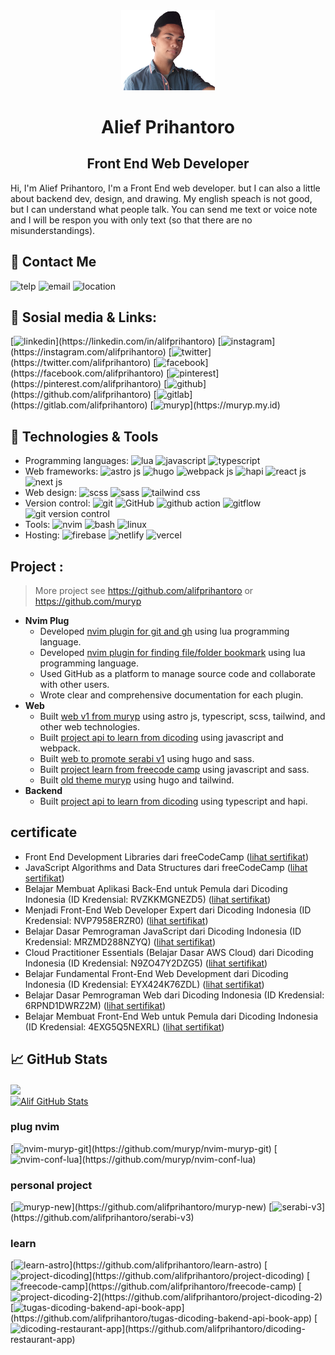 
<div align="center">
  <img width='150px' src="Profil.png" />
<h1>
Alief Prihantoro
</h1>
<h2 align="center">Front End Web Developer</h2>
</div>
Hi, I'm Alief Prihantoro, I'm a Front End web developer. but I can also a little about backend dev, design, and drawing. My english speach is not good, but I can understand what people talk. You can send me text or voice note and I will be respon you with only text (so that there are no misunderstandings).
<br/>

## 🤙 Contact Me
![telp](https://img.shields.io/badge/+62_8382_9383_123-Call_Me!-informational?style=flat&logo=whatsapp&logoColor=white&color=rgb(0,0,139,.5)&labelColor=00008b)
![email](https://img.shields.io/badge/alifprihantoro@gmail.com-Email_Me!-informational?style=flat&logo=gmail&logoColor=white&color=rgb(0,0,139,.5)&labelColor=00008b)
![location](https://img.shields.io/badge/Indonesia,-Central_Java-informational?style=flat&logo=google-maps&logoColor=white&color=rgb(0,0,139,.5)&labelColor=00008b)

## 📎 Sosial media & Links: 
[![linkedin](https://img.shields.io/badge/alifprihantoro-Follow-informational?style=flat&logo=linkedin&logoColor=white&color=rgb(0,0,139,.5)&labelColor=00008b)](https://linkedin.com/in/alifprihantoro)
[![instagram](https://img.shields.io/badge/alifprihantoro-Follow-informational?style=flat&logo=instagram&logoColor=white&color=rgb(0,0,139,.5)&labelColor=00008b)](https://instagram.com/alifprihantoro)
[![twitter](https://img.shields.io/badge/alifprihantoro-Follow-informational?style=flat&logo=twitter&logoColor=white&color=rgb(0,0,139,.5)&labelColor=00008b)](https://twitter.com/alifprihantoro)
[![facebook](https://img.shields.io/badge/alifprihantoro-like-informational?style=flat&logo=facebook&logoColor=white&color=rgb(0,0,139,.5)&labelColor=00008b)](https://facebook.com/alifprihantoro)
[![pinterest](https://img.shields.io/badge/alifprihantoro-follow-informational?style=flat&logo=pinterest&logoColor=white&color=rgb(0,0,139,.5)&labelColor=00008b)](https://pinterest.com/alifprihantoro)
[![github](https://img.shields.io/badge/alifprihantoro-follow-informational?style=flat&logo=github&logoColor=white&color=rgb(0,0,139,.5)&labelColor=00008b)](https://github.com/alifprihantoro)
[![gitlab](https://img.shields.io/badge/alifprihantoro-follow-informational?style=flat&logo=gitlab&logoColor=white&color=rgb(0,0,139,.5)&labelColor=00008b)](https://gitlab.com/alifprihantoro)
[![muryp](https://img.shields.io/badge/muryp.my.id-Visit-informational?style=flat&logo=google-chrome&logoColor=white&color=rgb(0,0,139,.5)&labelColor=00008b)](https://muryp.my.id)

## 🔧 Technologies & Tools

- Programming languages: ![lua](https://img.shields.io/badge/-lua-00008b?style=flat&logo=lua&logoColor=white&color=rgb(0,0,139,.5)&labelColor=00008b) ![javascript](https://img.shields.io/badge/-javascript-00008b?style=flat&logo=javascript&logoColor=white&color=rgb(0,0,139,.5)&labelColor=00008b) ![typescript](https://img.shields.io/badge/-typescript-00008b?style=flat&logo=typescript&logoColor=white&color=rgb(0,0,139,.5)&labelColor=00008b)
- Web frameworks: ![astro js](https://img.shields.io/badge/-astro_js-00008b?style=flat&logo=astro&logoColor=white&color=rgb(0,0,139,.5)&labelColor=00008b) ![hugo](https://img.shields.io/badge/-hugo-00008b?style=flat&logo=hugo&logoColor=white&color=rgb(0,0,139,.5)&labelColor=00008b) ![webpack js](https://img.shields.io/badge/-webpack_js-00008b?style=flat&logo=webpack&logoColor=white&color=rgb(0,0,139,.5)&labelColor=00008b) ![hapi](https://img.shields.io/badge/-hapi-00008b?style=flat&logo=hapi&logoColor=white&color=rgb(0,0,139,.5)&labelColor=00008b) ![react js](https://img.shields.io/badge/-react_js-00008b?style=flat&logo=react&logoColor=white&color=rgb(0,0,139,.5)&labelColor=00008b) ![next js](https://img.shields.io/badge/-next_js-00008b?style=flat&logo=next.js&logoColor=white&color=rgb(0,0,139,.5)&labelColor=00008b)
- Web design: ![scss](https://img.shields.io/badge/-scss-00008b?style=flat&logo=sass&logoColor=white&color=rgb(0,0,139,.5)&labelColor=00008b) ![sass](https://img.shields.io/badge/-sass-00008b?style=flat&logo=sass&logoColor=white&color=rgb(0,0,139,.5)&labelColor=00008b) ![tailwind css](https://img.shields.io/badge/-tailwind_css-00008b?style=flat&logo=tailwind-css&logoColor=white&color=rgb(0,0,139,.5)&labelColor=00008b)
- Version control: ![git](https://img.shields.io/badge/-git-00008b?style=flat&logo=git&logoColor=white&color=rgb(0,0,139,.5)&labelColor=00008b) ![GitHub](https://img.shields.io/badge/-GitHub-00008b?style=flat&logo=github&logoColor=white&color=rgb(0,0,139,.5)&labelColor=00008b) ![github action](https://img.shields.io/badge/-github_action-00008b?style=flat&logo=github-actions&logoColor=white&color=rgb(0,0,139,.5)&labelColor=00008b) ![gitflow](https://img.shields.io/badge/-gitflow-00008b?style=flat&logo=git&logoColor=white&color=rgb(0,0,139,.5)&labelColor=00008b) ![git version control](https://img.shields.io/badge/-git_version_control-00008b?style=flat&logo=git&logoColor=white&color=rgb(0,0,139,.5)&labelColor=00008b)
- Tools: ![nvim](https://img.shields.io/badge/-nvim-00008b?style=flat&logo=vim&logoColor=white&color=rgb(0,0,139,.5)&labelColor=00008b) ![bash](https://img.shields.io/badge/-bash-00008b?style=flat&logo=bash&logoColor=white&color=rgb(0,0,139,.5)&labelColor=00008b) ![linux](https://img.shields.io/badge/-linux-00008b?style=flat&logo=linux&logoColor=white&color=rgb(0,0,139,.5)&labelColor=00008b)
- Hosting: ![firebase](https://img.shields.io/badge/-firebase-00008b?style=flat&logo=firebase&logoColor=white&color=rgb(0,0,139,.5)&labelColor=00008b) ![netlify](https://img.shields.io/badge/-netlify-00008b?style=flat&logo=netlify&logoColor=white&color=rgb(0,0,139,.5)&labelColor=00008b) ![vercel](https://img.shields.io/badge/-vercel-00008b?style=flat&logo=vercel&logoColor=white&color=rgb(0,0,139,.5)&labelColor=00008b)

## Project :

> More project see https://github.com/alifprihantoro or https://github.com/muryp

- **Nvim Plug**
  - Developed [nvim plugin for git and gh](https://github.com/muryp/nvim-muryp-git) using lua programming language.
  - Developed [nvim plugin for finding file/folder bookmark](https://github.com/muryp/nvim-muryp-telescope-bookmark) using lua programming language.
  - Used GitHub as a platform to manage source code and collaborate with other users.
  - Wrote clear and comprehensive documentation for each plugin.
- **Web**
  - Built [web v1 from muryp](https://github.com/muryp/web) using astro js, typescript, scss, tailwind, and other web technologies.
  - Built [project api to learn from dicoding](https://github.com/alifprihantoro/dicoding-restaurant-app) using javascript and webpack.
  - Built [web to promote serabi v1](https://github.com/alifprihantoro/serabi) using hugo and sass.
  - Built [project learn from freecode camp](https://github.com/alifprihantoro/freecode-camp) using javascript and sass.
  - Built [old theme muryp](https://github.com/alifprihantoro/muryp-new) using hugo and tailwind.
- **Backend**
  - Built [project api to learn from dicoding](https://github.com/alifprihantoro/tugas-dicoding-bakend-api-book-app) using typescript and hapi.

## certificate
- Front End Development Libraries dari freeCodeCamp ([lihat sertifikat](https://www.freecodecamp.org/certification/alifprihantoro/front-end-development-libraries))
- JavaScript Algorithms and Data Structures dari freeCodeCamp ([lihat sertifikat](https://www.freecodecamp.org/certification/alifprihantoro/javascript-algorithms-and-data-structures))
- Belajar Membuat Aplikasi Back-End untuk Pemula dari Dicoding Indonesia (ID Kredensial: RVZKKMGNEZD5) ([lihat sertifikat](https://www.dicoding.com/certificates/RVZKKMGNEZD5))
- Menjadi Front-End Web Developer Expert dari Dicoding Indonesia (ID Kredensial: NVP7958ERZR0) ([lihat sertifikat](https://www.dicoding.com/certificates/NVP7958ERZR0))
- Belajar Dasar Pemrograman JavaScript dari Dicoding Indonesia (ID Kredensial: MRZMD288NZYQ) ([lihat sertifikat](https://www.dicoding.com/certificates/MRZMD288NZYQ))
- Cloud Practitioner Essentials (Belajar Dasar AWS Cloud) dari Dicoding Indonesia (ID Kredensial: N9ZO47Y2DZG5) ([lihat sertifikat](https://www.dicoding.com/certificates/N9ZO47Y2DZG5))
- Belajar Fundamental Front-End Web Development dari Dicoding Indonesia (ID Kredensial: EYX424K76ZDL) ([lihat sertifikat](https://www.dicoding.com/certificates/EYX424K76ZDL))
- Belajar Dasar Pemrograman Web dari Dicoding Indonesia (ID Kredensial: 6RPND1DWRZ2M) ([lihat sertifikat](https://www.dicoding.com/certificates/6RPND1DWRZ2M))
- Belajar Membuat Front-End Web untuk Pemula dari Dicoding Indonesia (ID Kredensial: 4EXG5Q5NEXRL) ([lihat sertifikat](https://www.dicoding.com/certificates/4EXG5Q5NEXRL))

## &#x1f4c8; GitHub Stats

<a href="https://github.com/alifprihantoro/alifprihantoro">
  <img align="center" src="https://test-smoky-chi-64.vercel.app/api/top-langs/?username=alifprihantoro&hide=java,html&title_color=ffffff&text_color=c9cacc&icon_color=rgb(0,0,139,.5)&labelColor=00008b&bg_color=1d1f21" />
</a>
<br/>
<a href="https://github.com/alifprihantoro/alifprihantoro">
  <img align="center" src="https://test-smoky-chi-64.vercel.app/api?username=alifprihantoro&show_icons=true&line_height=27&count_private=true&title_color=ffffff&text_color=c9cacc&icon_color=rgb(0,0,139,.5)&labelColor=00008b&bg_color=1d1f21" alt="Alif GitHub Stats" />
</a>
<br/>

### plug nvim
[![nvim-muryp-git](https://test-smoky-chi-64.vercel.app/api/pin?username=muryp&repo=nvim-muryp-git&title_color=ffffff&text_color=c9cacc&icon_color=rgb(0,0,139,.5)&labelColor=00008b&bg_color=1d1f21)](https://github.com/muryp/nvim-muryp-git)
[![nvim-conf-lua](https://test-smoky-chi-64.vercel.app/api/pin/?username=muryp&repo=nvim-conf-lua&title_color=ffffff&text_color=c9cacc&icon_color=rgb(0,0,139,.5)&labelColor=00008b&bg_color=1d1f21)](https://github.com/muryp/nvim-conf-lua)
### personal project
[![muryp-new](https://test-smoky-chi-64.vercel.app/api/pin/?username=alifprihantoro&repo=muryp-new&title_color=ffffff&text_color=c9cacc&icon_color=rgb(0,0,139,.5)&labelColor=00008b&bg_color=1d1f21)](https://github.com/alifprihantoro/muryp-new)
[![serabi-v3](https://test-smoky-chi-64.vercel.app/api/pin/?username=alifprihantoro&repo=serabi-v3&title_color=ffffff&text_color=c9cacc&icon_color=rgb(0,0,139,.5)&labelColor=00008b&bg_color=1d1f21)](https://github.com/alifprihantoro/serabi-v3)
### learn
[![learn-astro](https://test-smoky-chi-64.vercel.app/api/pin/?username=alifprihantoro&repo=learn-astro&title_color=ffffff&text_color=c9cacc&icon_color=rgb(0,0,139,.5)&labelColor=00008b&bg_color=1d1f21)](https://github.com/alifprihantoro/learn-astro)
[![project-dicoding](https://test-smoky-chi-64.vercel.app/api/pin/?username=alifprihantoro&repo=project-dicoding&title_color=ffffff&text_color=c9cacc&icon_color=rgb(0,0,139,.5)&labelColor=00008b&bg_color=1d1f21)](https://github.com/alifprihantoro/project-dicoding)
[![freecode-camp](https://test-smoky-chi-64.vercel.app/api/pin/?username=alifprihantoro&repo=freecode-camp&title_color=ffffff&text_color=c9cacc&icon_color=rgb(0,0,139,.5)&labelColor=00008b&bg_color=1d1f21)](https://github.com/alifprihantoro/freecode-camp)
[![project-dicoding-2](https://test-smoky-chi-64.vercel.app/api/pin/?username=alifprihantoro&repo=project-dicoding-2&title_color=ffffff&text_color=c9cacc&icon_color=rgb(0,0,139,.5)&labelColor=00008b&bg_color=1d1f21)](https://github.com/alifprihantoro/project-dicoding-2)
[![tugas-dicoding-bakend-api-book-app](https://test-smoky-chi-64.vercel.app/api/pin/?username=alifprihantoro&repo=tugas-dicoding-bakend-api-book-app&title_color=ffffff&text_color=c9cacc&icon_color=rgb(0,0,139,.5)&labelColor=00008b&bg_color=1d1f21)](https://github.com/alifprihantoro/tugas-dicoding-bakend-api-book-app)
[![dicoding-restaurant-app](https://test-smoky-chi-64.vercel.app/api/pin/?username=alifprihantoro&repo=dicoding-restaurant-app&title_color=ffffff&text_color=c9cacc&icon_color=rgb(0,0,139,.5)&labelColor=00008b&bg_color=1d1f21)](https://github.com/alifprihantoro/dicoding-restaurant-app)
